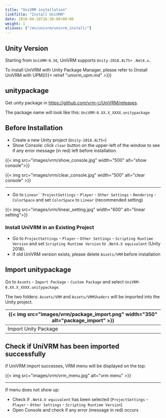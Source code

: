 ```yaml
---
title: "UniVRM installation"
linkTitle: "Install UniVRM"
date: 2018-04-16T16:30:00+09:00
weight: 1
aliases: ["/en/univrm/univrm_install/"]
---
```


## Unity Version

Starting from `UniVRM-0.56`, UniVRM supports `Unity-2018.4LTS+` `.Net4.x`.

To install UniVRM with Unity Package Manager, please refer to [Install UniVRM with UPM]({{< relref "univrm_upm.md" >}})

## unitypackage

Get unity package in https://github.com/vrm-c/UniVRM/releases.

The package name will look like this: `UniVRM-0.XX.X_XXXX.unitypackage`

## Before Installation

* Create a new Unity project (`Unity-2018.4LTS+`)
* Show Console: click `clear` button on the upper-left of the window to see if any error message (in red) left before installation.

{{< img src="images/vrm/show_console.jpg"  width="500" alt="show console">}}

{{< img src="images/vrm/clear_console.jpg" width="500" alt="clear console" >}}
<hr>

* Go to `Linear``ProjectSettings` - `Player` - `Other Settings` - `Rendering` - `ColorSpace` and set `ColorSpace` to `Linear` (recommended setting)

{{< img src="images/vrm/linear_setting.jpg" width="600" alt="linear setting">}}

### Install UniVRM in an Existing Project

* Go to `ProjectSettings` - `Player` - `Other Settings` - `Scripting Runtime Version` and set `Scripting Runtime Version` to `.Net4.X equivalent` (Unity 2018). 
* If old UniVRM version exists, please delete `Assets/VRM` before installation

## Import unitypackage

Go to `Assets` - `Import Package` - `Custom Package` and select `UniVRM-0.XX.X_XXXX.unitypackage`.

The two folders: `Assets/VRM` and `Assets/VRMShaders` will be imported into the Unity project.

|{{< img src="images/vrm/package_import.png" width="350" alt="package_import" >}}|
|-----|
|Import Unity Package|

## Check if UniVRM has been imported successfully

if UniVRM import successes, VRM menu will be displayed on the top:

{{< img src="images/vrm/vrm_menu.jpg" alt="vrm menu" >}}
<hr>

If menu does not show up:

* Check if `.Net4.X equivalent` has been selected (`ProjectSettings` - `Player` - `Other Settings` - `Scripting Runtime Version`)
* Open Console and check if any error (message in red) occurs



